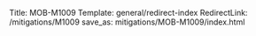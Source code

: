 Title: MOB-M1009
Template: general/redirect-index
RedirectLink: /mitigations/M1009
save_as: mitigations/MOB-M1009/index.html
